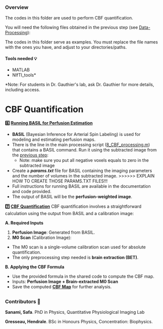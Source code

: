 ### Overview  

The codes in this folder are used to perform CBF quantification. 

You will need the following files obtained in the previous step (see [Data-Processing](https://github.com/hgresseau/ASL-Processing/tree/8194ae3b1ac7266898ea987851f34b8212ccb33b/Processing)):
 

The codes in this folder serve as examples. You must replace the file names with the ones you have, and adjust to your directories/paths.

#### Tools needed 💡
- MATLAB
- NIfTI_tools*

*Note: For students in Dr. Gauthier's lab, ask Dr. Gauthier for more details, including access.

# CBF Quantification

**6️⃣ [Running BASIL for Perfusion Estimation](https://github.com/hgresseau/ASL-Processing/blob/69b096b433d934f680490dc41f1ef2ad9eb7b690/CBF-Processing/8_CBF_processing.m)**

- **BASIL** (Bayesian Inference for Arterial Spin Labeling) is used for modeling and estimating perfusion maps.
- There is the line in the main processing script ([8_CBF_processing.m](https://github.com/hgresseau/ASL-Processing/blob/e4d58e6e54508e27a61a5bd297cbf52b82a56be4/CBF-Processing/8_CBF_processing.m)) that contains a BASIL command. Run it using the subtracted image from the [previous step](https://github.com/hgresseau/ASL-Processing/tree/e492dabf22fcca6ea994a2aecf7660052a0bfc57/Preprocessing):
  - Note: make sure you put all negative voxels equals to zero in the subtracted image
- Create a ***params.txt*** file for BASIL containing the imaging parameters and the number of volumes in the subtracted image. >>>>>> EXPLAIN HOW TO CREATE THOSE PARAMS.TXT FILES!!!
- Full instructions for running BASIL are available in the documentation and code provided.
- The output of BASIL will be the **perfusion-weighted image**.

**7️⃣ [CBF Quantification](https://github.com/hgresseau/ASL-Processing/blob/cc1ef5cb6f853961e8a8e64d25262cf80781d49a/CBF-Processing/8_CBF_processing.m)**
CBF quantification involves a straightforward calculation using the output from BASIL and a calibration image:

**A. Required Inputs**
1. **Perfusion Image**: Generated from BASIL.
2. **M0 Scan** (Calibration Image):
  - The M0 scan is a single-volume calibration scan used for absolute quantification.
  - The only preprocessing step needed is **brain extraction (BET)**.

**B. Applying the CBF Formula**
- Use the provided formula in the shared code to compute the CBF map.
- Inputs: **Perfusion Image + Brain-extracted M0 Scan**
- Save the computed **[CBF Map](https://github.com/hgresseau/ASL-Processing/blob/bea8d59a7def6a836afd4f884ab7484c21f87947/CBF-Processing/9_CBF_map.m)** for further analysis.

##

### Contributors 📝
**Sanami, Safa**. PhD in Physics, Quantitative Physiological Imaging Lab

**Gresseau, Hendrale**. BSc in Honours Physics, Concentration: Biophysics.
